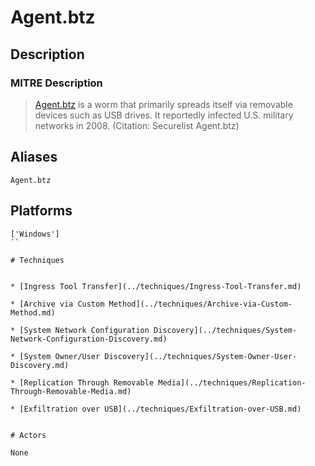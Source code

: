 
# Agent.btz

## Description

### MITRE Description

> [Agent.btz](https://attack.mitre.org/software/S0092) is a worm that primarily spreads itself via removable devices such as USB drives. It reportedly infected U.S. military networks in 2008. (Citation: Securelist Agent.btz)

## Aliases

```
Agent.btz
```

## Platforms

```
['Windows']
``

# Techniques


* [Ingress Tool Transfer](../techniques/Ingress-Tool-Transfer.md)

* [Archive via Custom Method](../techniques/Archive-via-Custom-Method.md)
    
* [System Network Configuration Discovery](../techniques/System-Network-Configuration-Discovery.md)
    
* [System Owner/User Discovery](../techniques/System-Owner-User-Discovery.md)
    
* [Replication Through Removable Media](../techniques/Replication-Through-Removable-Media.md)
    
* [Exfiltration over USB](../techniques/Exfiltration-over-USB.md)
    

# Actors

None
